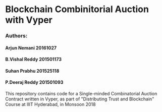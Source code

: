 # Blockchain Combinitorial Auction with Vyper
### Authors:
#### Arjun Nemani    20161027 
#### B.Vishal Reddy  201501173
#### Suhan Prabhu    201525118 
#### P.Deeraj Reddy  201501093


 This repository contains code for a Single-minded Combinatorial Auction Contract written in Vyper, as part of "Distributing Trust and Blockchain" Course at IIIT Hyderabad, in Monsoon 2018 

